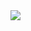<img align="left" src="https://github-readme-stats.vercel.app/api?username=kai3hu&show_icons=true&theme=vue-dark&count_private=true"/>
